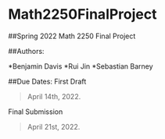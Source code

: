 # Math2250FinalProject
##Spring 2022 Math 2250 Final Project



##Authors:

*Benjamin Davis
*Rui Jin
*Sebastian Barney

##Due Dates:
First Draft
> April 14th, 2022.

Final Submission
> April 21st, 2022.







